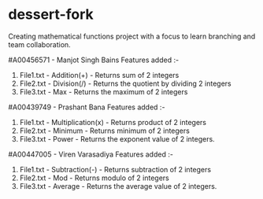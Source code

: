 # dessert-fork
Creating mathematical functions project with a focus to learn branching and team collaboration.

#A00456571 - Manjot Singh Bains
Features added :-
1. File1.txt - Addition(+) - Returns sum of 2 integers
2. File2.txt - Division(/) - Returns the quotient by dividing 2 integers
3. File3.txt - Max - Returns the maximum of 2 integers

#A00439749 - Prashant Bana
Features added :-
1. File1.txt - Multiplication(x) - Returns product of 2 integers
2. File2.txt - Minimum - Returns minimum of 2 integers
3. File3.txt - Power - Returns the exponent value of 2 integers.

#A00447005 - Viren Varasadiya
Features added :-
1. File1.txt - Subtraction(-) - Returns subtraction of 2 integers
2. File2.txt - Mod - Returns modulo of 2 integers
3. File3.txt - Average - Returns the average value of 2 integers.

